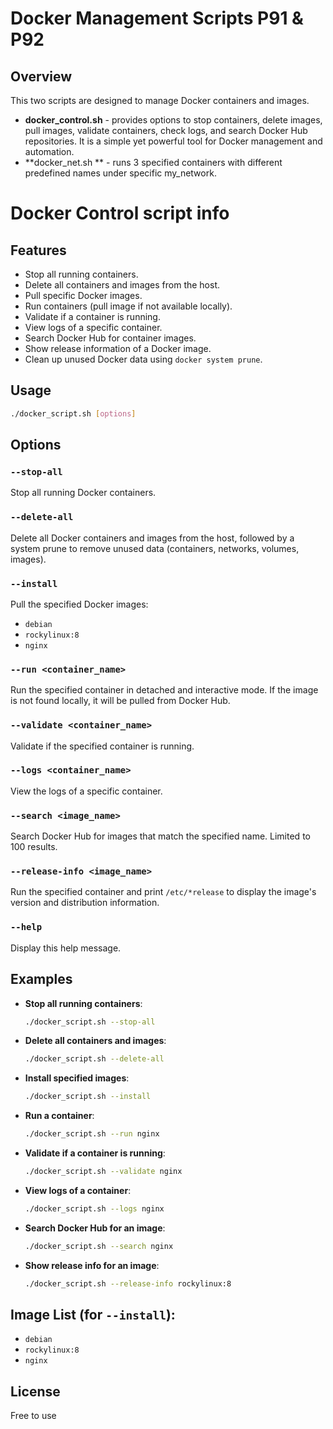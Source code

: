 
# Docker Management Scripts P91 & P92

## Overview
This two scripts are designed to manage Docker containers and images.
- **docker_control.sh** - provides options to stop containers, delete images, pull images, validate containers, check logs, and search Docker Hub repositories. It is a simple yet powerful tool for Docker management and automation.
- **docker_net.sh ** -  runs 3 specified containers with different predefined names under specific my_network.

# Docker Control script info
## Features
- Stop all running containers.
- Delete all containers and images from the host.
- Pull specific Docker images.
- Run containers (pull image if not available locally).
- Validate if a container is running.
- View logs of a specific container.
- Search Docker Hub for container images.
- Show release information of a Docker image.
- Clean up unused Docker data using `docker system prune`.

## Usage
```bash
./docker_script.sh [options]
```

## Options
### `--stop-all`
Stop all running Docker containers.

### `--delete-all`
Delete all Docker containers and images from the host, followed by a system prune to remove unused data (containers, networks, volumes, images).

### `--install`
Pull the specified Docker images:
- `debian`
- `rockylinux:8`
- `nginx`

### `--run <container_name>`
Run the specified container in detached and interactive mode. If the image is not found locally, it will be pulled from Docker Hub.

### `--validate <container_name>`
Validate if the specified container is running.

### `--logs <container_name>`
View the logs of a specific container.

### `--search <image_name>`
Search Docker Hub for images that match the specified name. Limited to 100 results.

### `--release-info <image_name>`
Run the specified container and print `/etc/*release` to display the image's version and distribution information.

### `--help`
Display this help message.

## Examples
- **Stop all running containers**:
  ```bash
  ./docker_script.sh --stop-all
  ```
- **Delete all containers and images**:
  ```bash
  ./docker_script.sh --delete-all
  ```
- **Install specified images**:
  ```bash
  ./docker_script.sh --install
  ```
- **Run a container**:
  ```bash
  ./docker_script.sh --run nginx
  ```
- **Validate if a container is running**:
  ```bash
  ./docker_script.sh --validate nginx
  ```
- **View logs of a container**:
  ```bash
  ./docker_script.sh --logs nginx
  ```
- **Search Docker Hub for an image**:
  ```bash
  ./docker_script.sh --search nginx
  ```
- **Show release info for an image**:
  ```bash
  ./docker_script.sh --release-info rockylinux:8
  ```

## Image List (for `--install`):
- `debian`
- `rockylinux:8`
- `nginx`

## License
Free to use
